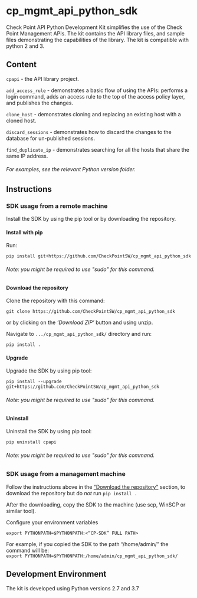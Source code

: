 # cp_mgmt_api_python_sdk
Check Point API Python Development Kit simplifies the use of the Check Point Management APIs. The kit contains the API library files, and sample files demonstrating the 
capabilities of the library. The kit is compatible with python 2 and 3.

## Content
`cpapi` - the API library project.

`add_access_rule` - demonstrates a basic flow of using the APIs: performs a login command, adds an access rule to the top of the access policy layer, and publishes the changes.

`clone_host` - demonstrates cloning and replacing an existing host with a cloned host.

`discard_sessions` - demonstrates how to discard the changes to the database for un-published sessions.

`find_duplicate_ip` - demonstrates searching for all the hosts that share the same IP address.

###### For examples, see the relevant Python version folder.

## Instructions
### SDK usage from a remote machine
Install the SDK by using the pip tool or by downloading the repository.

#### Install with pip
Run:
```
pip install git+https://github.com/CheckPointSW/cp_mgmt_api_python_sdk
```
###### Note: you might be required to use "sudo" for this command.
#### Download the repository
Clone the repository with this command:
```
git clone https://github.com/CheckPointSW/cp_mgmt_api_python_sdk
```
or by clicking on the _‘Download ZIP’_ button and using unzip. <br>

Navigate to `.../cp_mgmt_api_python_sdk/` directory and run:
```
pip install .
```

#### Upgrade 
Upgrade the SDK by using pip tool:
```
pip install --upgrade git+https://github.com/CheckPointSW/cp_mgmt_api_python_sdk
```
###### Note: you might be required to use "sudo" for this command.

#### Uninstall
Uninstall the SDK by using pip tool:
```
pip uninstall cpapi
```
###### Note: you might be required to use "sudo" for this command.

### SDK usage from a management machine
Follow the instructions above in the ["Download the repository"](#download-the-repository) section, to download the repository but do *not* run `pip install .`

After the downloading, copy the SDK to the machine (use scp, WinSCP or similar tool).

Configure your environment variables
```
export PYTHONPATH=$PYTHONPATH:<“CP-SDK” FULL PATH>
```
For example, if you copied the SDK to the path “/home/admin/” the command will be: <br>
```export PYTHONPATH=$PYTHONPATH:/home/admin/cp_mgmt_api_python_sdk/```

## Development Environment
The kit is developed using Python versions 2.7 and 3.7
